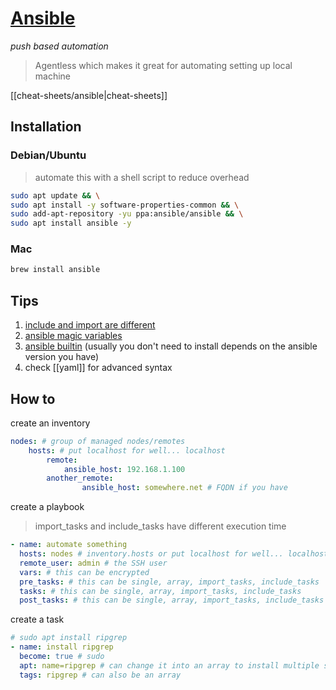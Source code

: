 # [Ansible](https://docs.ansible.com/)
*push based automation*

>Agentless which makes it great for automating setting up local machine

[[cheat-sheets/ansible|cheat-sheets]]

## Installation

### Debian/Ubuntu
> automate this with a shell script to reduce overhead
```bash
sudo apt update && \
sudo apt install -y software-properties-common && \
sudo add-apt-repository -yu ppa:ansible/ansible && \
sudo apt install ansible -y
```

### Mac
```bash
brew install ansible
```

## Tips
1. [include and import are different](https://docs.ansible.com/ansible/2.9/user_guide/playbooks_reuse_includes.html#includes-vs-imports)
2. [ansible magic variables](https://docs.ansible.com/ansible/latest/playbook_guide/playbooks_vars_facts.html#information-about-ansible-magic-variables)
3. [ansible builtin](https://docs.ansible.com/ansible/latest/collections/ansible/builtin/index.html#plugin-index) (usually you don't need to install depends on the ansible version you have)
4. check [[yaml]] for advanced syntax

## How to
create an inventory
```yaml
nodes: # group of managed nodes/remotes
	hosts: # put localhost for well... localhost
		remote:
			ansible_host: 192.168.1.100
		another_remote:
				ansible_host: somewhere.net # FQDN if you have
```

create a playbook
>import_tasks and include_tasks have different execution time
```yaml
- name: automate something
  hosts: nodes # inventory.hosts or put localhost for well... localhost
  remote_user: admin # the SSH user
  vars: # this can be encrypted
  pre_tasks: # this can be single, array, import_tasks, include_tasks
  tasks: # this can be single, array, import_tasks, include_tasks
  post_tasks: # this can be single, array, import_tasks, include_tasks

```

create a task
```yaml
# sudo apt install ripgrep
- name: install ripgrep
  become: true # sudo
  apt: name=ripgrep # can change it into an array to install multiple stuff
  tags: ripgrep # can also be an array
```